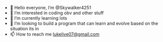 - 👋 Hello everyone, I’m @Skywalker4251
- 👀 I’m interested in coding obv and other stuff
- 🌱 I’m currently learning lots
- 💞️ I’m looking to build a program that can learn and evolve based on the situation its in
- 📫 How to reach me lukelive07@gmail.com

<!---
Skywalker4251/Skywalker4251 is a ✨ special ✨ repository because its `README.md` (this file) appears on your GitHub profile.
You can click the Preview link to take a look at your changes.
--->
